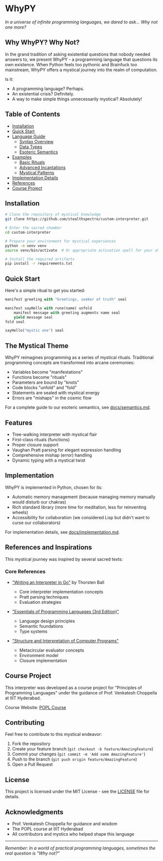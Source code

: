 # WhyPY

*In a universe of infinite programming languages, we dared to ask... Why not one more?*

## Why WhyPY? Why Not?

In the grand tradition of asking existential questions that nobody needed answers to, we present WhyPY - a programming language that questions its own existence. When Python feels too pythonic and Brainfuck too mainstream, WhyPY offers a mystical journey into the realm of computation.

Is it:
- A programming language? Perhaps.
- An existential crisis? Definitely.
- A way to make simple things unnecessarily mystical? Absolutely!

## Table of Contents

- [Installation](#installation)
- [Quick Start](#quick-start)
- [Language Guide](#language-guide)
  - [Syntax Overview](docs/syntax.md)
  - [Data Types](docs/types.md)
  - [Esoteric Semantics](docs/semantics.md)
- [Examples](#examples)
  - [Basic Rituals](docs/examples/basic.md)
  - [Advanced Incantations](docs/examples/advanced.md)
  - [Mystical Patterns](docs/examples/patterns.md)
- [Implementation Details](docs/implementation.md)
- [References](#references)
- [Course Project](#course-project)

## Installation

```bash
# Clone the repository of mystical knowledge
git clone https://github.com/stealthspectre/custom-interpreter.git

# Enter the sacred chamber
cd custom-interpreter

# Prepare your environment for mystical experiences
python -m venv venv
source venv/bin/activate  # Or appropriate activation spell for your shell

# Install the required artifacts
pip install -r requirements.txt
```

## Quick Start

Here's a simple ritual to get you started:

```python
manifest greeting with "Greetings, seeker of truth" seal

manifest sayHello with rune(name) unfold
    manifest message with greeting augments name seal
    yield message seal
fold seal

sayHello("mystic one") seal
```

## The Mystical Theme

WhyPY reimagines programming as a series of mystical rituals. Traditional programming concepts are transformed into arcane ceremonies:

- Variables become "manifestations"
- Functions become "rituals"
- Parameters are bound by "knots"
- Code blocks "unfold" and "fold"
- Statements are sealed with mystical energy
- Errors are "mishaps" in the cosmic flow

For a complete guide to our esoteric semantics, see [docs/semantics.md](docs/semantics.md).

## Features

- Tree-walking interpreter with mystical flair
- First-class rituals (functions)
- Proper closure support
- Vaughan Pratt parsing for elegant expression handling
- Comprehensive mishap (error) handling
- Dynamic typing with a mystical twist

## Implementation

WhyPY is implemented in Python, chosen for its:
- Automatic memory management (because managing memory manually would disturb our chakras)
- Rich standard library (more time for meditation, less for reinventing wheels)
- Accessibility for collaboration (we considered Lisp but didn't want to curse our collaborators)

For implementation details, see [docs/implementation.md](docs/implementation.md).

## References and Inspirations

This mystical journey was inspired by several sacred texts:

### Core References
- ["Writing an Interpreter in Go"](https://interpreterbook.com/) by Thorsten Ball
  - Core interpreter implementation concepts
  - Pratt parsing techniques
  - Evaluation strategies

- ["Essentials of Programming Languages (3rd Edition)"](https://eopl3.com/)
  - Language design principles
  - Semantic foundations
  - Type systems

- ["Structure and Interpretation of Computer Programs"](https://mitpress.mit.edu/sites/default/files/sicp/index.html)
  - Metacircular evaluator concepts
  - Environment model
  - Closure implementation

## Course Project

This interpreter was developed as a course project for "Principles of Programming Languages" under the guidance of Prof. Venkatesh Choppella at IIIT Hyderabad.

Course Website: [POPL Course](https://faculty.iiit.ac.in/~venkatesh.choppella/popl/)

## Contributing

Feel free to contribute to this mystical endeavor:

1. Fork the repository
2. Create your feature branch (`git checkout -b feature/AmazingFeature`)
3. Commit your changes (`git commit -m 'Add some AmazingFeature'`)
4. Push to the branch (`git push origin feature/AmazingFeature`)
5. Open a Pull Request

## License

This project is licensed under the MIT License - see the [LICENSE](LICENSE) file for details.

## Acknowledgments

- Prof. Venkatesh Choppella for guidance and wisdom
- The POPL course at IIIT Hyderabad
- All contributors and mystics who helped shape this language

---

*Remember: In a world of practical programming languages, sometimes the real question is "Why not?"* 